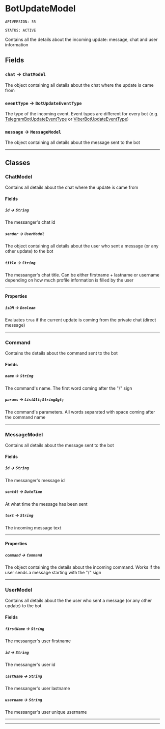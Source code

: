 # BotUpdateModel

`APIVERSION: 55`

`STATUS: ACTIVE`

Contains all the details about the incoming update: message, chat and user information

## Fields

### `chat` → `ChatModel`

The object containing all details about the chat where the update is came from

### `eventType` → `BotUpdateEventType`

The type of the incoming event. Event types are different for every bot (e.g. [TelegramBotUpdateEventType](/types/Enums/TelegramBotUpdateEventType.md) or [ViberBotUpdateEventType](/types/Enums/ViberBotUpdateEventType.md))

### `message` → `MessageModel`

The object containing all details about the message sent to the bot

---

## Classes

### ChatModel

Contains all details about the chat where the update is came from

#### Fields

##### `id` → `String`

The messanger's chat id

##### `sender` → `UserModel`

The object containing all details about the user who sent a message (or any other update) to the bot

##### `title` → `String`

The messanger's chat title. Can be either firstname + lastname or username depending on how much profile information is filled by the user

---

#### Properties

##### `isDM` → `Boolean`

Evaluates `true` if the current update is coming from the private chat (direct message)

---

### Command

Contains the details about the command sent to the bot

#### Fields

##### `name` → `String`

The command's name. The first word coming after the "/" sign

##### `params` → `List&lt;String&gt;`

The command's parameters. All words separated with space coming after the command name

---

### MessageModel

Contains all details about the message sent to the bot

#### Fields

##### `id` → `String`

The messanger's message id

##### `sentAt` → `DateTime`

At what time the message has been sent

##### `text` → `String`

The incoming message text

---

#### Properties

##### `command` → `Command`

The object containing the details about the incoming command. Works if the user sends a message starting with the "/" sign

---

### UserModel

Contains all details about the the user who sent a message (or any other update) to the bot

#### Fields

##### `firstName` → `String`

The messanger's user firstname

##### `id` → `String`

The messanger's user id

##### `lastName` → `String`

The messanger's user lastname

##### `username` → `String`

The messanger's user unique username

---

---

